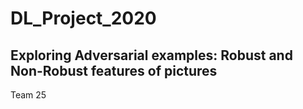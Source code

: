 # DL_Project_2020
## Exploring Adversarial examples: Robust and Non-Robust features of pictures 

Team 25
